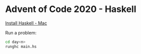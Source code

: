 # Advent of Code 2020 - Haskell

[Install Haskell - Mac](https://www.haskell.org/ghcup/)

Run a problem:
```sh
cd day<n>
runghc main.hs
```
